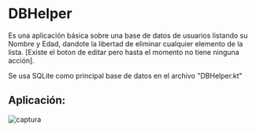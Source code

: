 # DBHelper

Es una aplicación básica sobre una base de datos de usuarios listando su Nombre y Edad, dandote la libertad de eliminar cualquier elemento de la lista. [Existe el boton de editar pero hasta el momento no tiene ninguna acción].

Se usa SQLite como principal base de datos en el archivo "DBHelper.kt"

## Aplicación:

![captura](https://github.com/user-attachments/assets/d3e85457-a99d-4a8b-bc56-00efb48d3677)
